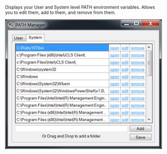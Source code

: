 Displays your User and System level PATH environment variables. Allows you to edit them, add to them, and remove from them.  

![](/media/system-screenshot.png)
